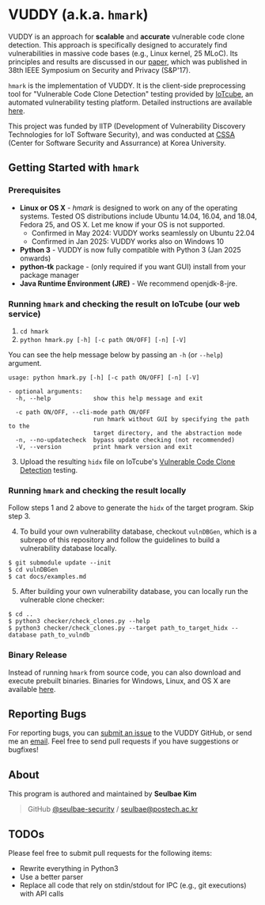 # VUDDY (a.k.a. `hmark`)
VUDDY is an approach for **scalable** and **accurate** vulnerable code clone
detection. This approach is specifically designed to accurately find
vulnerabilities in massive code bases (e.g., Linux kernel, 25 MLoC).
Its principles and results are discussed in our
[paper](https://ccs.korea.ac.kr/pds/SNP17.pdf), which was published in 38th
IEEE Symposium on Security and Privacy (S&P'17).

`hmark` is the implementation of VUDDY. It is the client-side preprocessing
tool for "Vulnerable Code Clone Detection" testing provided by
[IoTcube](https://iotcube.net), an automated vulnerability testing platform.
Detailed instructions are available [here](https://iotcube.net/userguide/manual/hmark).

This project was funded by IITP (Development of Vulnerability Discovery Technologies
for IoT Software Security), and was conducted at [CSSA](https://cssa.korea.ac.kr)
(Center for Software Security and Assurrance) at Korea University.

## Getting Started with `hmark`

### Prerequisites
- **Linux or OS X** - *hmark* is designed to work on any of the operating
  systems. Tested OS distributions include Ubuntu 14.04, 16.04, and 18.04,
  Fedora 25, and OS X. Let me know if your OS is not supported.
  - Confirmed in May 2024: VUDDY works seamlessly on Ubuntu 22.04
  - Confirmed in Jan 2025: VUDDY works also on Windows 10
- **Python 3** - VUDDY is now fully compatible with Python 3 (Jan 2025 onwards)
- **python-tk** package - (only required if you want GUI) install from your
  package manager
- **Java Runtime Environment (JRE)** - We recommend openjdk-8-jre.

### Running `hmark` and checking the result on IoTcube (our web service)
1. `cd hmark`
2. `python hmark.py [-h] [-c path ON/OFF] [-n] [-V]`

You can see the help message below by passing an `-h` (or `--help`) argument.
```
usage: python hmark.py [-h] [-c path ON/OFF] [-n] [-V]

- optional arguments:
  -h, --help            show this help message and exit

  -c path ON/OFF, --cli-mode path ON/OFF
                        run hmark without GUI by specifying the path to the
                        target directory, and the abstraction mode
  -n, --no-updatecheck  bypass update checking (not recommended)
  -V, --version         print hmark version and exit
```
3. Upload the resulting `hidx` file on IoTcube's [Vulnerable Code Clone
   Detection](https://iotcube.net/process/type/wf1) testing.

### Running `hmark` and checking the result locally
Follow steps 1 and 2 above to generate the `hidx` of the target program.
Skip step 3.

4. To build your own vulnerability database, checkout `vulnDBGen`,
  which is a subrepo of this repository and follow the guidelines
  to build a vulnerability database locally.
  ```
  $ git submodule update --init
  $ cd vulnDBGen
  $ cat docs/examples.md
  ```

5. After building your own vulnerability database, you can locally run the
   vulnerable clone checker:
  ```
  $ cd ..
  $ python3 checker/check_clones.py --help
  $ python3 checker/check_clones.py --target path_to_target_hidx --database path_to_vulndb
  ```

### Binary Release
Instead of running `hmark` from source code, you can also download and execute
prebuilt binaries. Binaries for Windows, Linux, and OS X are available
[here](https://iotcube.net/downloads).

## Reporting Bugs
For reporting bugs, you can [submit an
issue](https://github.com/iotcube/hmark/issues) to the VUDDY GitHub, or send
me an <a href="mailto:seulbae@gatech.edu">email</a>. Feel free to send pull
requests if you have suggestions or bugfixes!

## About
This program is authored and maintained by **Seulbae Kim**
> GitHub [@seulbae-security](https://github.com/seulbae-security) / seulbae@postech.ac.kr

## TODOs
Please feel free to submit pull requests for the following items:
* Rewrite everything in Python3
* Use a better parser
* Replace all code that rely on stdin/stdout for IPC (e.g., git executions) with API calls

